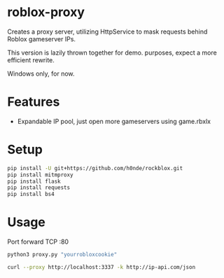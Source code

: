 # roblox-proxy
Creates a proxy server, utilizing HttpService to mask requests behind Roblox gameserver IPs.

This version is lazily thrown together for demo. purposes, expect a more efficient rewrite.

Windows only, for now.

# Features
- Expandable IP pool, just open more gameservers using game.rbxlx

# Setup
```bash
pip install -U git+https://github.com/h0nde/rockblox.git
pip install mitmproxy
pip install flask
pip install requests
pip install bs4
```

# Usage
Port forward TCP :80

```bash
python3 proxy.py "yourrobloxcookie"
```

```bash
curl --proxy http://localhost:3337 -k http://ip-api.com/json
```
